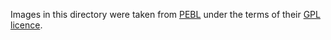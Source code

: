Images in this directory were taken from [PEBL](http://pebl.sourceforge.net/) under the terms of their [GPL licence](http://pebl.cvs.sourceforge.net/viewvc/pebl/pebl/COPYING?view=markup).
